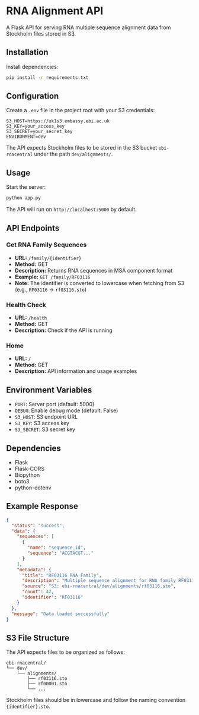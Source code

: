 # RNA Alignment API

A Flask API for serving RNA multiple sequence alignment data from Stockholm files stored in S3.

## Installation

Install dependencies:

```bash
pip install -r requirements.txt
```

## Configuration

Create a `.env` file in the project root with your S3 credentials:

```
S3_HOST=https://uk1s3.embassy.ebi.ac.uk
S3_KEY=your_access_key
S3_SECRET=your_secret_key
ENVIRONMENT=dev
```

The API expects Stockholm files to be stored in the S3 bucket `ebi-rnacentral` under the path `dev/alignments/`.

## Usage

Start the server:

```bash
python app.py
```

The API will run on `http://localhost:5000` by default.

## API Endpoints

### Get RNA Family Sequences

- **URL:** `/family/{identifier}`
- **Method:** GET
- **Description:** Returns RNA sequences in MSA component format
- **Example:** `GET /family/RF03116`
- **Note:** The identifier is converted to lowercase when fetching from S3 (e.g., `RF03116` → `rf03116.sto`)

### Health Check

- **URL:** `/health`
- **Method:** GET
- **Description:** Check if the API is running

### Home

- **URL:** `/`
- **Method:** GET
- **Description:** API information and usage examples

## Environment Variables

- `PORT`: Server port (default: 5000)
- `DEBUG`: Enable debug mode (default: False)
- `S3_HOST`: S3 endpoint URL
- `S3_KEY`: S3 access key
- `S3_SECRET`: S3 secret key

## Dependencies

- Flask
- Flask-CORS
- Biopython
- boto3
- python-dotenv

## Example Response

```json
{
  "status": "success",
  "data": {
    "sequences": [
      {
        "name": "sequence_id",
        "sequence": "ACGTACGT..."
      }
    ],
    "metadata": {
      "title": "RF03116 RNA Family",
      "description": "Multiple sequence alignment for RNA family RF03116",
      "source": "S3: ebi-rnacentral/dev/alignments/rf03116.sto",
      "count": 42,
      "identifier": "RF03116"
    }
  },
  "message": "Data loaded successfully"
}
```

## S3 File Structure

The API expects files to be organized as follows:

```
ebi-rnacentral/
└── dev/
    └── alignments/
        ├── rf03116.sto
        ├── rf00001.sto
        └── ...
```

Stockholm files should be in lowercase and follow the naming convention `{identifier}.sto`.